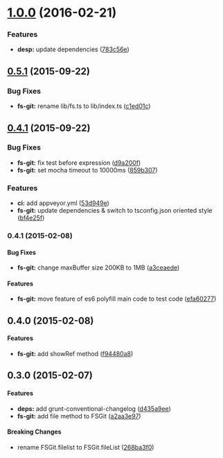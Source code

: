 <a name="1.0.0"></a>
# [1.0.0](https://github.com/vvakame/fs-git/compare/0.5.1...v1.0.0) (2016-02-21)


### Features

* **desp:** update dependencies ([783c56e](https://github.com/vvakame/fs-git/commit/783c56e))



<a name="0.5.1"></a>
## [0.5.1](https://github.com/vvakame/fs-git/compare/0.5.0...v0.5.1) (2015-09-22)


### Bug Fixes

* **fs-git:** rename lib/fs.ts to lib/index.ts ([c1ed01c](https://github.com/vvakame/fs-git/commit/c1ed01c))



<a name="0.4.1"></a>
## [0.4.1](https://github.com/vvakame/fs-git/compare/0.4.1...v0.4.1) (2015-09-22)


### Bug Fixes

* **fs-git:** fix test before expression ([d9a200f](https://github.com/vvakame/fs-git/commit/d9a200f))
* **fs-git:** set mocha timeout to 10000ms ([859b307](https://github.com/vvakame/fs-git/commit/859b307))

### Features

* **ci:** add appveyor.yml ([53d949e](https://github.com/vvakame/fs-git/commit/53d949e))
* **fs-git:** update dependencies & switch to tsconfig.json oriented style ([bf4e25f](https://github.com/vvakame/fs-git/commit/bf4e25f))



<a name="0.4.1"></a>
### 0.4.1 (2015-02-08)


#### Bug Fixes

* **fs-git:** change maxBuffer size 200KB to 1MB ([a3ceaede](https://github.com/vvakame/fs-git/commit/a3ceaede79018365e36895d1a5d7f61072210e4d))


#### Features

* **fs-git:** move feature of es6 polyfill main code to test code ([efa60277](https://github.com/vvakame/fs-git/commit/efa602771346b147db9c4e9703da47c4c8327b58))


<a name="0.4.0"></a>
## 0.4.0 (2015-02-08)


#### Features

* **fs-git:** add showRef method ([f94480a8](https://github.com/vvakame/fs-git/commit/f94480a846bc660161aa181bcdae971c47082482))


<a name="0.3.0"></a>
## 0.3.0 (2015-02-07)


#### Features

* **deps:** add grunt-conventional-changelog ([d435a9ee](https://github.com/vvakame/fs-git/commit/d435a9ee34e09764791e761079f7640f9f0d8c6c))
* **fs-git:** add file method to FSGit ([a2aa3e97](https://github.com/vvakame/fs-git/commit/a2aa3e9782e046e30fca4631b79b01ad60652212))


#### Breaking Changes

* rename FSGit.filelist to FSGit.fileList
 ([268ba3f0](https://github.com/vvakame/fs-git/commit/268ba3f088a5351e5267e8fa23f30f5fff447722))

